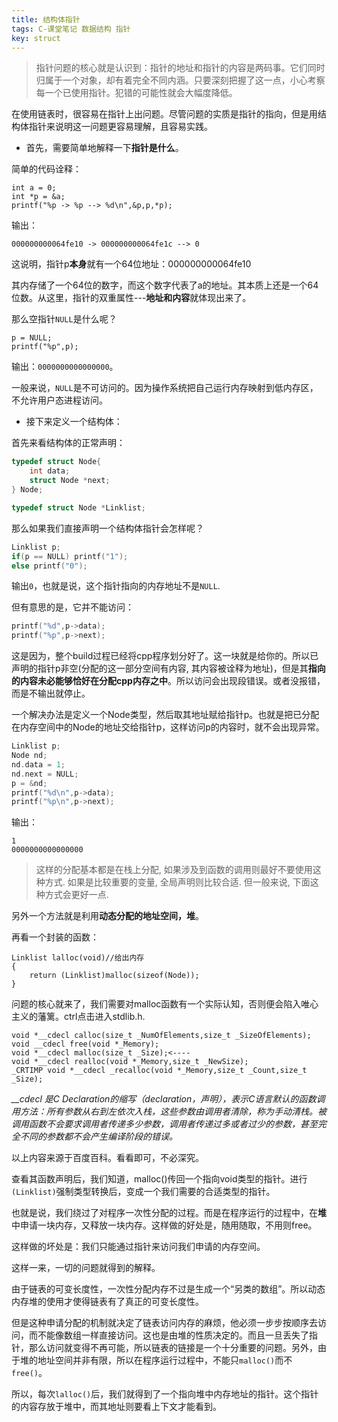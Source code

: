 ```yaml
---
title: 结构体指针
tags: C-课堂笔记 数据结构 指针
key: struct
---
```


> 指针问题的核心就是认识到：指针的地址和指针的内容是两码事。它们同时归属于一个对象，却有着完全不同内涵。只要深刻把握了这一点，小心考察每一个已使用指针。犯错的可能性就会大幅度降低。

<!--more-->

在使用链表时，很容易在指针上出问题。尽管问题的实质是指针的指向，但是用结构体指针来说明这一问题更容易理解，且容易实践。

- 首先，需要简单地解释一下**指针是什么**。

简单的代码诠释：

	int a = 0;
	int *p = &a;
	printf("%p -> %p --> %d\n",&p,p,*p);

输出：

    000000000064fe10 -> 000000000064fe1c --> 0

这说明，指针p**本身**就有一个64位地址：000000000064fe10

其内存储了一个64位的数字，而这个数字代表了a的地址。其本质上还是一个64位数。从这里，指针的双重属性---**地址和内容**就体现出来了。

那么空指针`NULL`是什么呢？

	p = NULL;
	printf("%p",p);

输出：`0000000000000000`。

一般来说，`NULL`是不可访问的。因为操作系统把自己运行内存映射到低内存区，不允许用户态进程访问。

- 接下来定义一个结构体：

首先来看结构体的正常声明：

```c
typedef struct Node{
    int data;
    struct Node *next;
} Node;

typedef struct Node *Linklist;
```

那么如果我们直接声明一个结构体指针会怎样呢？

```c
Linklist p;	
if(p == NULL) printf("1");
else printf("0");
```

输出`0`，也就是说，这个指针指向的内存地址不是`NULL`.

但有意思的是，它并不能访问：

```c
printf("%d",p->data);
printf("%p",p->next);
```

这是因为，整个build过程已经将cpp程序划分好了。这一块就是给你的。所以已声明的指针p非空(分配的这一部分空间有内容, 其内容被诠释为地址)，但是其**指向的内容未必能够恰好在分配cpp内存之中**。所以访问会出现段错误。或者没报错，而是不输出就停止。

一个解决办法是定义一个Node类型，然后取其地址赋给指针p。也就是把已分配在内存空间中的Node的地址交给指针p，这样访问p的内容时，就不会出现异常。

```c
Linklist p;	
Node nd;
nd.data = 1;
nd.next = NULL;
p = &nd;
printf("%d\n",p->data);
printf("%p\n",p->next);
```

输出：

    1
    0000000000000000

> 这样的分配基本都是在栈上分配, 如果涉及到函数的调用则最好不要使用这种方式. 如果是比较重要的变量, 全局声明则比较合适. 但一般来说, 下面这种方式会更好一点.

另外一个方法就是利用**动态分配的地址空间，堆**。

再看一个封装的函数：

    Linklist lalloc(void)//给出内存 
    {
        return (Linklist)malloc(sizeof(Node));
    }

问题的核心就来了，我们需要对malloc函数有一个实际认知，否则便会陷入唯心主义的藩篱。ctrl点击进入stdlib.h.

    void *__cdecl calloc(size_t _NumOfElements,size_t _SizeOfElements);
    void __cdecl free(void *_Memory);
    void *__cdecl malloc(size_t _Size);<----
    void *__cdecl realloc(void *_Memory,size_t _NewSize);
    _CRTIMP void *__cdecl _recalloc(void *_Memory,size_t _Count,size_t _Size);

*__cdecl 是C Declaration的缩写（declaration，声明），表示C语言默认的函数调用方法：所有参数从右到左依次入栈，这些参数由调用者清除，称为手动清栈。被调用函数不会要求调用者传递多少参数，调用者传递过多或者过少的参数，甚至完全不同的参数都不会产生编译阶段的错误。*

以上内容来源于百度百科。看看即可，不必深究。

查看其函数声明后，我们知道，malloc()传回一个指向void类型的指针。进行`(Linklist)`强制类型转换后，变成一个我们需要的合适类型的指针。

也就是说，我们绕过了对程序一次性分配的过程。而是在程序运行的过程中，在**堆**中申请一块内存，又释放一块内存。这样做的好处是，随用随取，不用则free。

这样做的坏处是：我们只能通过指针来访问我们申请的内存空间。

这样一来，一切的问题就得到的解释。

由于链表的可变长度性，一次性分配内存不过是生成一个“另类的数组”。所以动态内存堆的使用才使得链表有了真正的可变长度性。

但是这种申请分配的机制就决定了链表访问内存的麻烦，他必须一步步按顺序去访问，而不能像数组一样直接访问。这也是由堆的性质决定的。而且一旦丢失了指针，那么访问就变得不再可能，所以链表的链接是一个十分重要的问题。另外，由于堆的地址空间并非有限，所以在程序运行过程中，不能只`malloc()`而不`free()`。

所以，每次`lalloc()`后，我们就得到了一个指向堆中内存地址的指针。这个指针的内容存放于堆中，而其地址则要看上下文才能看到。

















